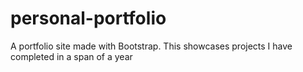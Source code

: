 # personal-portfolio
A portfolio site made with Bootstrap. This showcases projects I have completed in a span of a year

